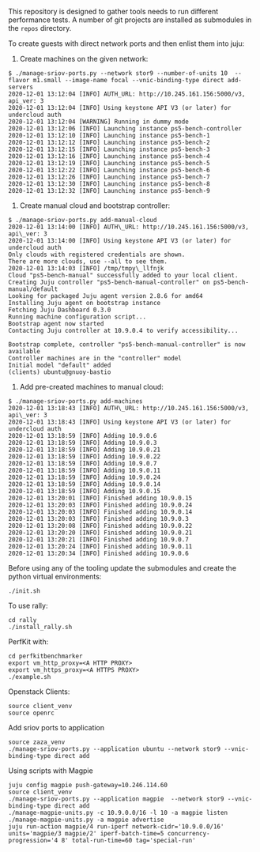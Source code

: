 This repository is designed to gather tools needs to run different performance
tests. A number of git projects are installed as submodules in the `repos`
directory.

To create guests with direct network ports and then enlist them into juju:

1. Create machines on the given network:

```
$ ./manage-sriov-ports.py --network stor9 --number-of-units 10  --flavor m1.small --image-name focal --vnic-binding-type direct add-servers
2020-12-01 13:12:04 [INFO] AUTH_URL: http://10.245.161.156:5000/v3, api_ver: 3
2020-12-01 13:12:04 [INFO] Using keystone API V3 (or later) for undercloud auth
2020-12-01 13:12:04 [WARNING] Running in dummy mode
2020-12-01 13:12:06 [INFO] Launching instance ps5-bench-controller
2020-12-01 13:12:10 [INFO] Launching instance ps5-bench-1
2020-12-01 13:12:12 [INFO] Launching instance ps5-bench-2
2020-12-01 13:12:15 [INFO] Launching instance ps5-bench-3
2020-12-01 13:12:16 [INFO] Launching instance ps5-bench-4
2020-12-01 13:12:19 [INFO] Launching instance ps5-bench-5
2020-12-01 13:12:22 [INFO] Launching instance ps5-bench-6
2020-12-01 13:12:26 [INFO] Launching instance ps5-bench-7
2020-12-01 13:12:30 [INFO] Launching instance ps5-bench-8
2020-12-01 13:12:32 [INFO] Launching instance ps5-bench-9
```

1. Create manual cloud and bootstrap controller:

```
$ ./manage-sriov-ports.py add-manual-cloud
2020-12-01 13:14:00 [INFO] AUTH\_URL: http://10.245.161.156:5000/v3, api\_ver: 3
2020-12-01 13:14:00 [INFO] Using keystone API V3 (or later) for undercloud auth
Only clouds with registered credentials are shown.
There are more clouds, use --all to see them.
2020-12-01 13:14:03 [INFO] /tmp/tmpy\_llfnjk
Cloud "ps5-bench-manual" successfully added to your local client.
Creating Juju controller "ps5-bench-manual-controller" on ps5-bench-manual/default
Looking for packaged Juju agent version 2.8.6 for amd64
Installing Juju agent on bootstrap instance
Fetching Juju Dashboard 0.3.0
Running machine configuration script...
Bootstrap agent now started
Contacting Juju controller at 10.9.0.4 to verify accessibility...

Bootstrap complete, controller "ps5-bench-manual-controller" is now available
Controller machines are in the "controller" model
Initial model "default" added
(clients) ubuntu@gnuoy-bastio
```

1. Add pre-created machines to manual cloud:

```
$ ./manage-sriov-ports.py add-machines
2020-12-01 13:18:43 [INFO] AUTH\_URL: http://10.245.161.156:5000/v3, api\_ver: 3
2020-12-01 13:18:43 [INFO] Using keystone API V3 (or later) for undercloud auth
2020-12-01 13:18:59 [INFO] Adding 10.9.0.6
2020-12-01 13:18:59 [INFO] Adding 10.9.0.3
2020-12-01 13:18:59 [INFO] Adding 10.9.0.21
2020-12-01 13:18:59 [INFO] Adding 10.9.0.22
2020-12-01 13:18:59 [INFO] Adding 10.9.0.7
2020-12-01 13:18:59 [INFO] Adding 10.9.0.11
2020-12-01 13:18:59 [INFO] Adding 10.9.0.24
2020-12-01 13:18:59 [INFO] Adding 10.9.0.14
2020-12-01 13:18:59 [INFO] Adding 10.9.0.15
2020-12-01 13:20:01 [INFO] Finished adding 10.9.0.15
2020-12-01 13:20:03 [INFO] Finished adding 10.9.0.24
2020-12-01 13:20:03 [INFO] Finished adding 10.9.0.14
2020-12-01 13:20:03 [INFO] Finished adding 10.9.0.3
2020-12-01 13:20:08 [INFO] Finished adding 10.9.0.22
2020-12-01 13:20:20 [INFO] Finished adding 10.9.0.21
2020-12-01 13:20:21 [INFO] Finished adding 10.9.0.7
2020-12-01 13:20:24 [INFO] Finished adding 10.9.0.11
2020-12-01 13:20:34 [INFO] Finished adding 10.9.0.6
```


Before using any of the tooling update the submodules and create the python
virtual environments:

```
./init.sh
```

To use rally:

```
cd rally
./install_rally.sh
```

PerfKit with:

```
cd perfkitbenchmarker
export vm_http_proxy=<A HTTP PROXY>
export vm_https_proxy=<A HTTPS PROXY>
./example.sh
```

Openstack Clients:

```
source client_venv 
source openrc 
```

Add sriov ports to application

```
source zaza_venv 
./manage-sriov-ports.py --application ubuntu --network stor9 --vnic-binding-type direct add
```

Using scripts with Magpie

```
juju config magpie push-gateway=10.246.114.60
source client_venv 
./manage-sriov-ports.py --application magpie  --network stor9 --vnic-binding-type direct add
./manage-magpie-units.py -c 10.9.0.0/16 -l 10 -a magpie listen
./manage-magpie-units.py -a magpie advertise
juju run-action magpie/4 run-iperf network-cidr='10.9.0.0/16' units='magpie/3 magpie/2' iperf-batch-time=5 concurrency-progression='4 8' total-run-time=60 tag='special-run'
```
